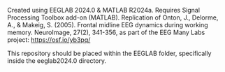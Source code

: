 Created using  EEGLAB 2024.0 & MATLAB R2024a.
Requires Signal Processing Toolbox add-on (MATLAB).
Replication of Onton, J., Delorme, A., & Makeig, S. (2005). Frontal midline EEG dynamics during working memory. NeuroImage, 27(2), 341-356, as part of the EEG Many Labs project: https://osf.io/yb3pq/

This repository should be placed within the EEGLAB folder, specifically inside the eeglab2024.0 directory. 
